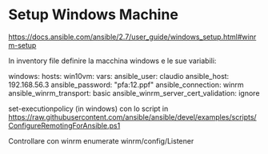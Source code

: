# Setup Windows Machine

https://docs.ansible.com/ansible/2.7/user_guide/windows_setup.html#winrm-setup


In inventory file definire la macchina windows e le sue variabili:

windows:
hosts:
win10vm:
vars:
ansible_user: claudio
ansible_host: 192.168.56.3
ansible_password: "pfa:12.ppf"
ansible_connection: winrm
ansible_winrm_transport: basic
ansible_winrm_server_cert_validation: ignore



set-executionpolicy (in windows) con lo script in
https://raw.githubusercontent.com/ansible/ansible/devel/examples/scripts/ConfigureRemotingForAnsible.ps1

Controllare con
winrm enumerate winrm/config/Listener
